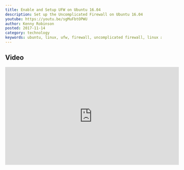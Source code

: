 ```yaml
---
title: Enable and Setup UFW on Ubuntu 16.04
description: Set up the Uncomplicated Firewall on Ubuntu 16.04
youtube: https://youtu.be/sgMuFbtOPWU
author: Kenny Robinson
posted: 2017-11-14
category: technology
keywords: ubuntu, linux, ufw, firewall, uncomplicated firewall, linux adminstration
---
```


## Video

<iframe width="560" height="315" src="https://www.youtube.com/embed/sgMuFbtOPWU" title="YouTube video player" frameborder="0" allow="accelerometer; autoplay; clipboard-write; encrypted-media; gyroscope; picture-in-picture" allowfullscreen></iframe>

